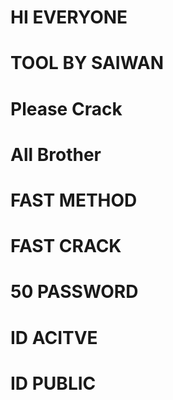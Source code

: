 # HI EVERYONE
# TOOL BY SAIWAN
# Please Crack
# All Brother
# FAST METHOD
# FAST CRACK
# 50 PASSWORD
# ID ACITVE
# ID PUBLIC
